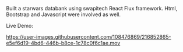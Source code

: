 Built a starwars databank using swapitech React Flux framework. Html, Bootstrap and Javascript were involved as well.

Live Demo:

https://user-images.githubusercontent.com/108476869/216852865-e5ef6d19-4bd6-446b-b8ce-1c78c0f6c1ae.mov





